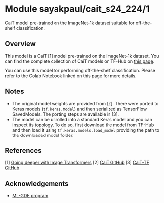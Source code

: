 # Module sayakpaul/cait_s24_224/1

CaiT model pre-trained on the ImageNet-1k dataset suitable for off-the-shelf classification.

<!-- asset-path: https://storage.googleapis.com/cait-tf/tars/cait_s24_224.tar.gz  -->
<!-- task: image-classification -->
<!-- network-architecture: cait -->
<!-- format: saved_model_2 -->
<!-- fine-tunable: true -->
<!-- license: mit -->
<!-- colab: https://colab.research.google.com/github/sayakpaul/cait-tf/blob/main/notebooks/classification.ipynb -->

## Overview

This model is a CaiT [1] model pre-trained on the ImageNet-1k dataset. You can find the complete
collection of CaiT models on TF-Hub on [this page](https://tfhub.dev/sayakpaul/collections/cait/1).

You can use this model for performing off-the-shelf classification. Please refer to
the Colab Notebook linked on this page for more details.

## Notes

* The original model weights are provided from [2]. There were ported to Keras models
(`tf.keras.Model`) and then serialized as TensorFlow SavedModels. The porting
steps are available in [3].
* The model can be unrolled into a standard Keras model and you can inspect its topology.
To do so, first download the model from TF-Hub and then load it using `tf.keras.models.load_model`
providing the path to the downloaded model folder.

## References

[1] [Going deeper with Image Transformers](https://arxiv.org/abs/2103.17239)
[2] [CaiT GitHub](https://github.com/facebookresearch/deit)
[3] [CaiT-TF GitHub](https://github.com/sayakpaul/cait-tf)

## Acknowledgements

* [ML-GDE program](https://developers.google.com/programs/experts/)

